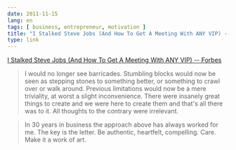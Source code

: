 ```yaml
---
date: 2011-11-15
lang: en
tags: [ business, entrepreneur, motivation ]
title: "I Stalked Steve Jobs (And How To Get A Meeting With ANY VIP) -- Forbes"
type: link
---
```


[I Stalked Steve Jobs (And How To Get A Meeting With ANY VIP) --
Forbes](http://www.forbes.com/sites/christinecomaford/2011/11/10/i-stalked-steve-jobs-and-how-to-get-a-meeting-with-any-vip/)

> I would no longer see barricades. Stumbling blocks would now be seen
> as stepping stones to something better, or something to crawl over or
> walk around. Previous limitations would now be a mere triviality, at
> worst a slight inconvenience. There were insanely great things to
> create and we were here to create them and that's all there was to it.
> All thoughts to the contrary were irrelevant.

> In 30 years in business the approach above has always worked for me.
> The key is the letter. Be authentic, heartfelt, compelling. Care. Make
> it a work of art.

